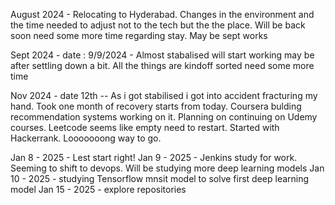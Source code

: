August 2024 - Relocating to Hyderabad. Changes in the environment and the time needed to adjust not to the tech but the the place. Will be back soon need some more time regarding stay. May be sept works

Sept 2024 -
date : 9/9/2024 -  Almost stabalised will start working may be after settling down a bit. All the things are kindoff sorted need some more time

Nov 2024 - 
date 12th -- As i got stabilised i got into accident fracturing my hand. Took one month of recovery starts from today. Coursera bulding recommendation systems working on it. Planning on continuing on Udemy courses. Leetcode seems like empty need to restart. Started with Hackerrank. Looooooong way to go.


Jan 8 - 2025 - Lest start right!
Jan 9 - 2025 - Jenkins study for work. Seeming to shift to devops. Will be studying more deep learning models
Jan 10 - 2025 - studying Tensorflow mnsit model to solve first deep learning model
Jan 15 - 2025 -  explore repositories
